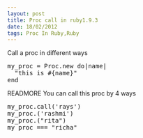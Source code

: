 ```yaml
---
layout: post
title: Proc call in ruby1.9.3
date: 18/02/2012
tags: Proc In Ruby,Ruby
---
```

<p>
  Call a proc in different ways
</p>
<pre class="brush:ruby">
my_proc = Proc.new do|name|
  "this is #{name}"
end
</pre>
READMORE
You can call this proc by 4 ways
<pre class="brush:ruby">
my_proc.call('rays')
my_proc.('rashmi')
my_proc.("rita")
my_proc === "richa"
</pre>


